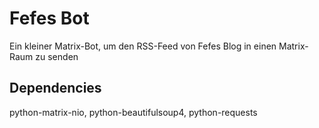# Fefes Bot
Ein kleiner Matrix-Bot, um den RSS-Feed von Fefes Blog in einen Matrix-Raum zu senden
## Dependencies
python-matrix-nio, python-beautifulsoup4, python-requests
